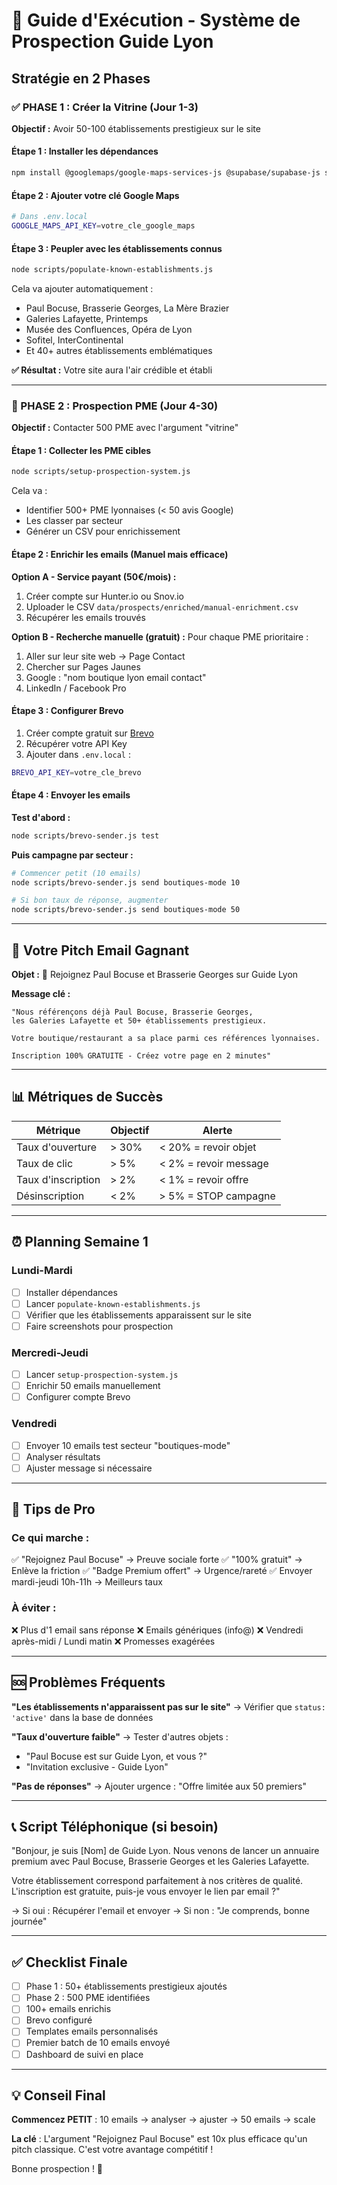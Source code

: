 # 🚀 Guide d'Exécution - Système de Prospection Guide Lyon

## Stratégie en 2 Phases

### ✅ PHASE 1 : Créer la Vitrine (Jour 1-3)
**Objectif :** Avoir 50-100 établissements prestigieux sur le site

#### Étape 1 : Installer les dépendances
```bash
npm install @googlemaps/google-maps-services-js @supabase/supabase-js sib-api-v3-sdk
```

#### Étape 2 : Ajouter votre clé Google Maps
```bash
# Dans .env.local
GOOGLE_MAPS_API_KEY=votre_cle_google_maps
```

#### Étape 3 : Peupler avec les établissements connus
```bash
node scripts/populate-known-establishments.js
```

Cela va ajouter automatiquement :
- Paul Bocuse, Brasserie Georges, La Mère Brazier
- Galeries Lafayette, Printemps
- Musée des Confluences, Opéra de Lyon
- Sofitel, InterContinental
- Et 40+ autres établissements emblématiques

**✅ Résultat :** Votre site aura l'air crédible et établi

---

### 📧 PHASE 2 : Prospection PME (Jour 4-30)
**Objectif :** Contacter 500 PME avec l'argument "vitrine"

#### Étape 1 : Collecter les PME cibles
```bash
node scripts/setup-prospection-system.js
```

Cela va :
- Identifier 500+ PME lyonnaises (< 50 avis Google)
- Les classer par secteur
- Générer un CSV pour enrichissement

#### Étape 2 : Enrichir les emails (Manuel mais efficace)

**Option A - Service payant (50€/mois) :**
1. Créer compte sur Hunter.io ou Snov.io
2. Uploader le CSV `data/prospects/enriched/manual-enrichment.csv`
3. Récupérer les emails trouvés

**Option B - Recherche manuelle (gratuit) :**
Pour chaque PME prioritaire :
1. Aller sur leur site web → Page Contact
2. Chercher sur Pages Jaunes
3. Google : "nom boutique lyon email contact"
4. LinkedIn / Facebook Pro

#### Étape 3 : Configurer Brevo
1. Créer compte gratuit sur [Brevo](https://www.brevo.com)
2. Récupérer votre API Key
3. Ajouter dans `.env.local` :
```bash
BREVO_API_KEY=votre_cle_brevo
```

#### Étape 4 : Envoyer les emails

**Test d'abord :**
```bash
node scripts/brevo-sender.js test
```

**Puis campagne par secteur :**
```bash
# Commencer petit (10 emails)
node scripts/brevo-sender.js send boutiques-mode 10

# Si bon taux de réponse, augmenter
node scripts/brevo-sender.js send boutiques-mode 50
```

---

## 📝 Votre Pitch Email Gagnant

**Objet :** 📍 Rejoignez Paul Bocuse et Brasserie Georges sur Guide Lyon

**Message clé :**
```
"Nous référençons déjà Paul Bocuse, Brasserie Georges, 
les Galeries Lafayette et 50+ établissements prestigieux.

Votre boutique/restaurant a sa place parmi ces références lyonnaises.

Inscription 100% GRATUITE - Créez votre page en 2 minutes"
```

---

## 📊 Métriques de Succès

| Métrique | Objectif | Alerte |
|----------|----------|--------|
| Taux d'ouverture | > 30% | < 20% = revoir objet |
| Taux de clic | > 5% | < 2% = revoir message |
| Taux d'inscription | > 2% | < 1% = revoir offre |
| Désinscription | < 2% | > 5% = STOP campagne |

---

## ⏰ Planning Semaine 1

### Lundi-Mardi
- [ ] Installer dépendances
- [ ] Lancer `populate-known-establishments.js`
- [ ] Vérifier que les établissements apparaissent sur le site
- [ ] Faire screenshots pour prospection

### Mercredi-Jeudi
- [ ] Lancer `setup-prospection-system.js`
- [ ] Enrichir 50 emails manuellement
- [ ] Configurer compte Brevo

### Vendredi
- [ ] Envoyer 10 emails test secteur "boutiques-mode"
- [ ] Analyser résultats
- [ ] Ajuster message si nécessaire

---

## 🎯 Tips de Pro

### Ce qui marche :
✅ "Rejoignez Paul Bocuse" → Preuve sociale forte
✅ "100% gratuit" → Enlève la friction
✅ "Badge Premium offert" → Urgence/rareté
✅ Envoyer mardi-jeudi 10h-11h → Meilleurs taux

### À éviter :
❌ Plus d'1 email sans réponse
❌ Emails génériques (info@)
❌ Vendredi après-midi / Lundi matin
❌ Promesses exagérées

---

## 🆘 Problèmes Fréquents

**"Les établissements n'apparaissent pas sur le site"**
→ Vérifier que `status: 'active'` dans la base de données

**"Taux d'ouverture faible"**
→ Tester d'autres objets : 
- "Paul Bocuse est sur Guide Lyon, et vous ?"
- "Invitation exclusive - Guide Lyon"

**"Pas de réponses"**
→ Ajouter urgence : "Offre limitée aux 50 premiers"

---

## 📞 Script Téléphonique (si besoin)

"Bonjour, je suis [Nom] de Guide Lyon. 
Nous venons de lancer un annuaire premium avec Paul Bocuse, 
Brasserie Georges et les Galeries Lafayette.

Votre établissement correspond parfaitement à nos critères de qualité.
L'inscription est gratuite, puis-je vous envoyer le lien par email ?"

→ Si oui : Récupérer l'email et envoyer
→ Si non : "Je comprends, bonne journée"

---

## ✅ Checklist Finale

- [ ] Phase 1 : 50+ établissements prestigieux ajoutés
- [ ] Phase 2 : 500 PME identifiées
- [ ] 100+ emails enrichis
- [ ] Brevo configuré
- [ ] Templates emails personnalisés
- [ ] Premier batch de 10 emails envoyé
- [ ] Dashboard de suivi en place

---

## 💡 Conseil Final

**Commencez PETIT** : 10 emails → analyser → ajuster → 50 emails → scale

**La clé** : L'argument "Rejoignez Paul Bocuse" est 10x plus efficace 
qu'un pitch classique. C'est votre avantage compétitif !

Bonne prospection ! 🚀
